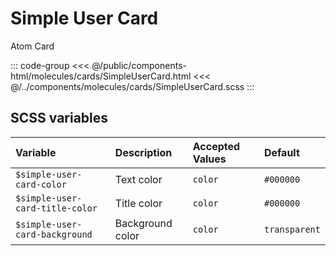 # Simple User Card
<Badge type="tip">Atom</Badge> <Badge type="info">Card</Badge>

<div class="dev-section">
    <!--@include: ../../public/components-html/molecules/cards/SimpleUserCard.html -->
</div>

::: code-group
<<< @/public/components-html/molecules/cards/SimpleUserCard.html
<<< @/../components/molecules/cards/SimpleUserCard.scss
:::

## SCSS variables

| Variable                        | Description      | Accepted Values | Default       |
|:--------------------------------|:-----------------|:----------------|:--------------|
| `$simple-user-card-color`       | Text color       | `color`         | `#000000`     |
| `$simple-user-card-title-color` | Title color      | `color`         | `#000000`     |
| `$simple-user-card-background`  | Background color | `color`         | `transparent` |




<style lang="scss">
@import "../../theme.scss";

$simple-user-card-title-color: $primary-color;
$simple-user-card-background: #f0f0f0;
.simple-user-card{
    max-width: 300px;
}

.vp-doc {
    .simple-user-card{
        .card-info {
            padding: 0;
        }
    }
}

@import "components/molecules/cards/SimpleUserCard.scss";
</style>